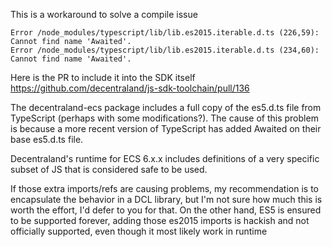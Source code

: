 This is a workaround to solve a compile issue

```
Error /node_modules/typescript/lib/lib.es2015.iterable.d.ts (226,59): Cannot find name 'Awaited'.
Error /node_modules/typescript/lib/lib.es2015.iterable.d.ts (234,60): Cannot find name 'Awaited'.
```

Here is the PR to include it into the SDK itself https://github.com/decentraland/js-sdk-toolchain/pull/136

The decentraland-ecs package includes a full copy of the es5.d.ts file from TypeScript (perhaps with some modifications?).
The cause of this problem is because a more recent version of TypeScript has added Awaited on their base es5.d.ts file.

Decentraland's runtime for ECS 6.x.x includes definitions of a very specific subset of JS that is considered safe to be used.

If those extra imports/refs are causing problems, my recommendation is to encapsulate the behavior in a DCL library, but I'm not sure how much this is worth the effort, I'd defer to you for that.
On the other hand, ES5 is ensured to be supported forever, adding those es2015 imports is hackish and not officially supported, even though it most likely work in runtime
